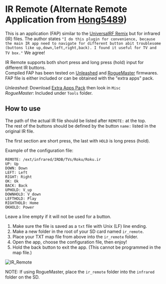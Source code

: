 # IR Remote (Alternate Remote Application from [Hong5489](https://github.com/Hong5489/ir_remote))

This is an application (FAP) similar to the [UniversalRF Remix](https://github.com/ESurge/flipperzero-firmware-unirfremix) but for infrared (IR) files. The author states `"I do this plugin for convenience, because the main IR app need to navigate for different button abit troublesome (buttons like up,down,left,right,back). I found it useful for TV and TV box."` We agree!

IR Remote supports both short press and long press (hold) input for different IR buttons.<br>
Compiled FAP has been tested on [Unleashed](https://github.com/DarkFlippers/unleashed-firmware) and [RogueMaster](https://github.com/RogueMaster/flipperzero-firmware-wPlugins) firmwares.<br>
FAP file is either included or can be obtained with the "extra apps" pack.

*Unleashed*: Download [Extra Apps Pack](https://download-directory.github.io/?url=https://github.com/xMasterX/unleashed-extra-pack/tree/main/apps) then look in `Misc`<br>
*RogueMaster*: Included under `Tools` folder.

## How to use

The path of the actual IR file should be listed after `REMOTE:` at the top.<br>
The rest of the buttons should be defined by the button `name:` listed in the original IR file.

The first section are short press, the last with `HOLD` is long press (hold).

Example of the configuration file:
```
REMOTE: /ext/infrared/IRDB/TVs/Roku/Roku.ir
UP: Up
DOWN: Down
LEFT: Left
RIGHT: Right
OK: Ok
BACK: Back
UPHOLD: V_up
DOWNHOLD: V_down
LEFTHOLD: Play
RIGHTHOLD: Home
OKHOLD: Power
```

Leave a line empty if it will not be used for a button.

1. Make sure the file is saved as a `txt` file with Unix (LF) line ending.
2. Make a new folder in the root of your SD card named `ir_remote`.
3. Place your TXT map file from above into the `ir_remote` folder.
4. Open the app, choose the configuration file, then enjoy!
5. Hold the back button to exit the app. (This cannot be programmed in the map file.)

![IR_Remote](https://user-images.githubusercontent.com/57457139/207985275-e5e5e1cb-28f6-48cc-bec1-5f8db5d95584.gif)

NOTE: If using RogueMaster, place the `ir_remote` folder into the `infrared` folder on the SD.
